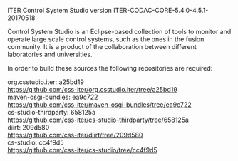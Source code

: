 ITER Control System Studio version ITER-CODAC-CORE-5.4.0-4.5.1-20170518

Control System Studio is an Eclipse-based collection of tools
to monitor and operate large scale control systems, such as the
ones in the fusion community. It is a product of the collaboration
between different laboratories and universities.

In order to build these sources the following repositories are required:

org.csstudio.iter: a25bd19  
<https://github.com/css-iter/org.csstudio.iter/tree/a25bd19>  
maven-osgi-bundles: ea9c722  
<https://github.com/css-iter/maven-osgi-bundles/tree/ea9c722>  
cs-studio-thirdparty: 658125a  
<https://github.com/css-iter/cs-studio-thirdparty/tree/658125a>  
diirt: 209d580  
<https://github.com/css-iter/diirt/tree/209d580>  
cs-studio: cc4f9d5  
<https://github.com/css-iter/cs-studio/tree/cc4f9d5>  
